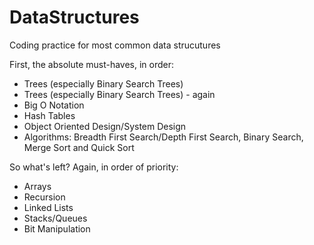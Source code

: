 # DataStructures
Coding practice for most common data strucutures

First, the absolute must-haves, in order:
* Trees (especially Binary Search Trees)
* Trees (especially Binary Search Trees) - again
* Big O Notation
* Hash Tables
* Object Oriented Design/System Design
* Algorithms: Breadth First Search/Depth First Search, Binary Search, Merge Sort and Quick Sort

So what's left? Again, in order of priority:
* Arrays
* Recursion
* Linked Lists
* Stacks/Queues
* Bit Manipulation
